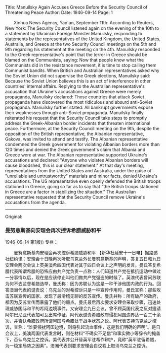 Title: Manuilsky Again Accuses Greece Before the Security Council of Threatening Peace
Author:
Date: 1946-09-14
Page: 1

　　Xinhua News Agency, Yan'an, September 11th: According to Reuters, New York: The Security Council listened again on the evening of the 10th to a statement by Ukrainian Foreign Minister Manuilsky, responding to statements by the representatives of the United Kingdom, the United States, Australia, and Greece at the two Security Council meetings on the 5th and 9th regarding his statement at the meeting on the 4th. Manuilsky responded to the Greek representative's point that the terror in Greece should be blamed on the Communists, saying: Now that people know what the Communists did in the resistance movement, it is time to stop calling them Communist bandits. When British and Australian representatives asked why the Soviet Union did not supervise the Greek elections, Manuilsky said: Because the Soviet Union believes this is an act of interference in other countries' internal affairs. Replying to the Australian representative's accusation that Ukraine's accusations against Greece were merely propaganda, Manuilsky declared: Those countries that attack Soviet propaganda have discovered the most ridiculous and absurd anti-Soviet propaganda. Manuilsky further stated: All bankrupt governments expose their weaknesses through anti-Soviet propaganda. Manuilsky finally reiterated his request that the Security Council take steps to promptly address the Greek-Albanian border incidents that threaten international peace. Furthermore, at the Security Council meeting on the 9th, despite the opposition of the British representative, the Albanian representative, Gakova, was invited to attend and testify. The Albanian representative condemned the Greek government for violating Albanian borders more than 120 times and denied the Greek government's claim that Albania and Greece were at war. The Albanian representative supported Ukraine's accusations and declared: "Anyone who violates Albanian borders will cause bloodshed, this is our clear statement." At that day's meeting, representatives from the United States and Australia, under the guise of "unreliable and untrustworthy" materials and minor facts, denied Ukraine's accusations. The US representative even openly defended the British troops stationed in Greece, going so far as to say that "the British troops stationed in Greece are a factor in stabilizing the situation." The Australian representative requested that the Security Council remove Ukraine's accusations from the agenda.



<hr /> 

Original: 


### 曼努意斯基向安理会再次控诉希腊威胁和平

1946-09-14
第1版()
专栏：

　　曼努意斯基向安理会再次控诉希腊威胁和平
    【新华社延安十一日电】据路透社纽约讯：安理会十日晚再次听取乌克兰外长曼努意斯基的声明，答复五日和九日安理会两次会议上英美澳希四国代表对其于四日会议上之声明的发言。曼氏答复希腊代表所谓希腊的恐怖应由共产党负责一点称：人们知道共产党在抵抗运动中做过一分事情以后，现在是应该停止叫他们做共产党强盗的时候了。英澳代表曾问苏联为何不去监督希腊选举，曼氏称：因为苏联认为这是一种干涉他国内政的行为。回答澳洲代表的谴责说：乌克兰的对希控诉只是一种宣传作用时，曼氏宣称：那些攻击苏联宣传的国家，发现了最滑稽无聊的反苏宣传。曼氏并称：所有破产的政府，都因为反苏宣传而暴露了他们的弱点。曼氏最后再次要求安理会采取步骤，迅速处理威胁国际和平的希阿边境事件。又安理会九日会议，曾不顾英国代表之反对邀请阿尔巴尼亚代表加可瓦出席作证，阿代表谴责希腊政府侵犯阿国边界达一百二十余次，并否认希腊政府所谓阿国与希腊处于战争状态之说。阿代表支持乌克兰之控诉，宣称：“谁要侵扰阿国边境，则将引起流血事件，这是我们明确的声明”。是日会议上，美澳两国代表发言时，则在材料“不确实不足信”和事实微小等辞令的掩盖下，否认乌克兰之控诉。美代表并公开替英军驻希作辩护，竟称“英军驻留希腊，为一稳定局势之因素”。澳洲代表则要求安理会自议程上取消乌克兰之控诉。
